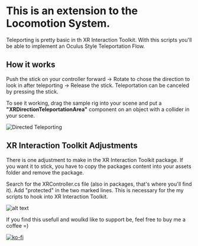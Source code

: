 # This is an extension to the Locomotion System.

Teleporting is pretty basic in th XR Interaction Toolkit. With this scripts you'll be able to implement an Oculus Style Teleportation Flow.

## How it works

Push the stick on your controller forward -> Rotate to chose the direction to look in after teleporting -> Release the stick.
Teleportation can be canceled by pressing the stick.

To see it working, drag the sample rig into your scene and put a **"XRDirectionTeleportationArea"** component on an object with a collider in your scene.

![Directed Teleporting](http://www.jan-loehr.de/wp-content/uploads/2020/03/Teleportation.gif "Directed Teleporting")

## XR Interaction Toolkit Adjustments

There is one adjustment to make in the XR Interaction Toolkit package. If you want it to stick, you have to copy the packages content into your assets folder and remove the package.

Search for the XRController.cs file (also in packages, that's where you'll find it). Add "protected" in the two marked lines. This is necessary for the my scripts to hook into XR Interaction Toolkit.

![alt text](https://github.com/JanLoehr/XR-Interaction-Toolkit_Extensions/blob/master/x_ReadmeSources/TeleportationAdjustments.png "XR Interaction Toolkit Adjustments")

If you find this usefull and woulkd like to support be, feel free to buy me a coffee =)

[![ko-fi](https://www.ko-fi.com/img/githubbutton_sm.svg)](https://ko-fi.com/R5R31JY3V)
